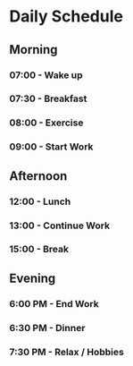 # Daily Schedule

## Morning

### 07:00 - Wake up
### 07:30 - Breakfast
### 08:00 - Exercise
### 09:00 - Start Work

## Afternoon

### 12:00 - Lunch
### 13:00 - Continue Work
### 15:00 - Break

## Evening

### 6:00 PM - End Work
### 6:30 PM - Dinner
### 7:30 PM - Relax / Hobbies
